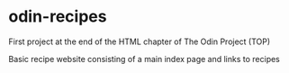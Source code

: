 # odin-recipes

First project at the end of the HTML chapter of The Odin Project (TOP)

Basic recipe website consisting of a main index page and links to recipes